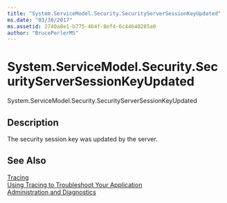 ```yaml
---
title: "System.ServiceModel.Security.SecurityServerSessionKeyUpdated"
ms.date: "03/30/2017"
ms.assetid: 2740a8e1-b775-464f-8ef4-6c44640285a0
author: "BrucePerlerMS"
---
```

# System.ServiceModel.Security.SecurityServerSessionKeyUpdated
System.ServiceModel.Security.SecurityServerSessionKeyUpdated  
  
## Description  
 The security session key was updated by the server.  
  
## See Also  
 [Tracing](../../../../../docs/framework/wcf/diagnostics/tracing/index.md)  
 [Using Tracing to Troubleshoot Your Application](../../../../../docs/framework/wcf/diagnostics/tracing/using-tracing-to-troubleshoot-your-application.md)  
 [Administration and Diagnostics](../../../../../docs/framework/wcf/diagnostics/index.md)

